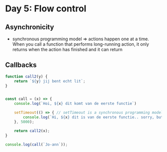 # Day 5: Flow control

## Asynchronicity

* synchronous programming model => actions happen one at a time. When you call a function that performs long-running action, it only returns when the action has finished and it can return  





## Callbacks

```javascript
function call2(y) {
    return `${y} jij bent echt lit`;
}


const call = (x) => {
    console.log(`Hoi, ${x} dit komt van de eerste functie`)

    setTimeout(() => { // setTimeout is a synchronous programming model
        console.log(`Hi, ${x} dit is van de eerste functie.. sorry, but better late than never :')`)
    }, 5000);

    return call2(x);
} 

console.log(call(`Jo-ann`));
```